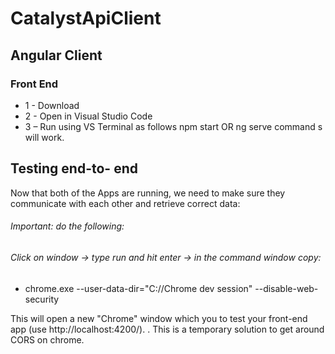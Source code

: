 # CatalystApiClient
## Angular Client
### Front End
* 1 - Download 
* 2 - Open in Visual Studio Code
* 3 – Run using VS Terminal as follows
npm start OR ng serve command s will work. 

## Testing end-to- end
Now that both of the Apps are running, we need to make sure they communicate with each other and retrieve correct data:
###### Important:  do the following:

###### Click on window -> type run and hit enter -> in the command window copy:
* chrome.exe --user-data-dir="C://Chrome dev session" --disable-web-security

This will open a new "Chrome" window which you to test your front-end app (use http://localhost:4200/).
. This is a temporary solution to get around CORS on chrome.
